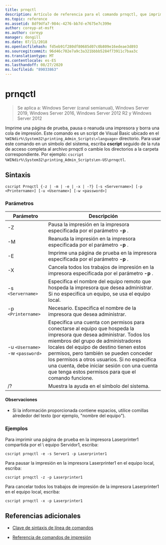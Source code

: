 ```yaml
---
title: prnqctl
description: Artículo de referencia para el comando prnqctl, que imprime una página de prueba, y pausa o reanuda una impresora.
ms.topic: reference
ms.assetid: 8df9dfa7-984c-4276-bb7d-e7675e7c399e
author: coreyp-at-msft
ms.author: coreyp
manager: dongill
ms.date: 07/11/2018
ms.openlocfilehash: fd5eb91f280df80685d07c0b809e16edeae3d893
ms.sourcegitcommit: 96d46c702e7a9c3a321bbbb5284f73911c7baa3c
ms.translationtype: MT
ms.contentlocale: es-ES
ms.lasthandoff: 08/27/2020
ms.locfileid: "89033863"
---
```

# <a name="prnqctl"></a>prnqctl

> Se aplica a: Windows Server (canal semianual), Windows Server 2019, Windows Server 2016, Windows Server 2012 R2 y Windows Server 2012

Imprime una página de prueba, pausa o reanuda una impresora y borra una cola de impresión. Este comando es un script de Visual Basic ubicado en el `%WINdir%\System32\printing_Admin_Scripts\<language>` directorio. Para usar este comando en un símbolo del sistema, escriba **cscript** seguido de la ruta de acceso completa al archivo prnqctl o cambie los directorios a la carpeta correspondiente. Por ejemplo: `cscript %WINdir%\System32\printing_Admin_Scripts\en-US\prnqctl`.

## <a name="syntax"></a>Sintaxis

```
cscript Prnqctl {-z | -m | -e | -x | -?} [-s <Servername>] [-p <Printername>] [-u <Username>] [-w <password>]
```

### <a name="parameters"></a>Parámetros

| Parámetro | Descripción |
|--|--|
| -Z | Pausa la impresión en la impresora especificada por el parámetro **-p** . |
| -M | Reanuda la impresión en la impresora especificada por el parámetro **-p** . |
| -E | Imprime una página de prueba en la impresora especificada por el parámetro **-p** . |
| -X | Cancela todos los trabajos de impresión en la impresora especificada por el parámetro **-p** . |
| -s `<Servername>` | Especifica el nombre del equipo remoto que hospeda la impresora que desea administrar. Si no especifica un equipo, se usa el equipo local. |
| -p `<Printername>` | Necesario. Especifica el nombre de la impresora que desea administrar. |
| -u `<Username>` -w `<password>` | Especifica una cuenta con permisos para conectarse al equipo que hospeda la impresora que desea administrar. Todos los miembros del grupo de administradores locales del equipo de destino tienen estos permisos, pero también se pueden conceder los permisos a otros usuarios. Si no especifica una cuenta, debe iniciar sesión con una cuenta que tenga estos permisos para que el comando funcione. |
| /? | Muestra la ayuda en el símbolo del sistema. |

#### <a name="remarks"></a>Observaciones

- Si la información proporcionada contiene espacios, utilice comillas alrededor del texto (por ejemplo, "nombre del equipo").

### <a name="examples"></a>Ejemplos

Para imprimir una página de prueba en la impresora Laserprinter1 compartida por el \\ equipo Servidor1, escriba:

```
cscript prnqctl -e -s Server1 -p Laserprinter1
```

Para pausar la impresión en la impresora Laserprinter1 en el equipo local, escriba:

```
cscript prnqctl -z -p Laserprinter1
```

Para cancelar todos los trabajos de impresión de la impresora Laserprinter1 en el equipo local, escriba:

```
cscript prnqctl -x -p Laserprinter1
```

## <a name="additional-references"></a>Referencias adicionales

- [Clave de sintaxis de línea de comandos](command-line-syntax-key.md)

- [Referencia de comandos de impresión](print-command-reference.md)

